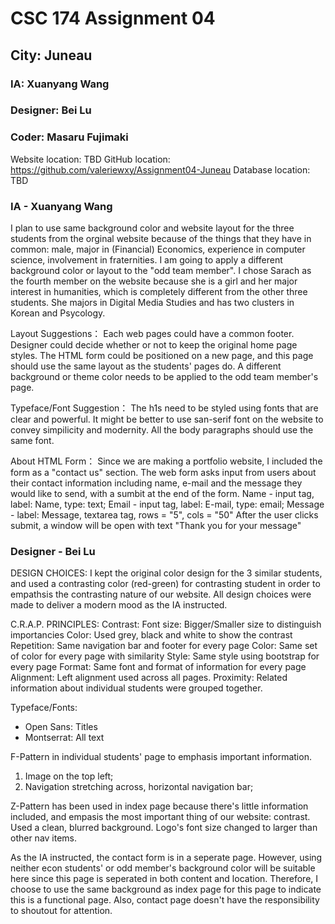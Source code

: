 # CSC 174 Assignment 04
## City: Juneau
### IA: Xuanyang Wang
### Designer: Bei Lu
### Coder: Masaru Fujimaki

Website location: TBD
GitHub location: https://github.com/valeriewxy/Assignment04-Juneau
Database location: TBD

### IA - Xuanyang Wang
 
I plan to use same background color and website layout for the three students from the orginal website because of the things that they have in common: male, major in (Financial) Economics, experience in computer science, involvement in fraternities. I am going to apply a different background color or layout to the "odd team member". I chose Sarach as the fourth member on the website because she is a girl and her major interest in humanities, which is completely different from the other three students. She majors in Digital Media Studies and has two clusters in Korean and Psycology.

Layout Suggestions：
Each web pages could have a common footer.
Designer could decide whether or not to keep the original home page styles.
The HTML form could be positioned on a new page, and this page should use the same layout as the students' pages do. 
A different background or theme color needs to be applied to the odd team member's page.

Typeface/Font Suggestion：
The h1s need to be styled using fonts that are clear and powerful.
It might be better to use san-serif font on the website to convey simpilicity and modernity.
All the body paragraphs should use the same font.

About HTML Form：
Since we are making a portfolio website, I included the form as a "contact us" section. The web form asks input from users about their contact information including name, e-mail and the message they would like to send, with a sumbit at the end of the form.
Name - input tag, label: Name, type: text;
Email - input tag, label: E-mail, type: email;
Message - label: Message, textarea tag, rows = "5", cols = "50"
After the user clicks submit, a window will be open with text "Thank you for your message"



### Designer - Bei Lu

DESIGN CHOICES:
I kept the original color design for the 3 similar students, and used a contrasting color (red-green) for contrasting student in order to empathsis the contrasting nature of our website. All design choices were made to deliver a modern mood as the IA instructed.

C.R.A.P. PRINCIPLES:
	Contrast:
		Font size: Bigger/Smaller size to distinguish importancies
		Color: Used grey, black and white to show the contrast
	Repetition:
		Same navigation bar and footer for every page
		Color: Same set of color for every page with similarity
		Style: Same style using bootstrap for every page
		Format: Same font and format of information for every page
	Alignment:
		Left alignment used across all pages.
	Proximity:
		Related information about individual students were grouped together.

Typeface/Fonts:
- Open Sans: Titles
- Montserrat: All text

F-Pattern in individual students' page to emphasis important information.
1. Image on the top left;
2. Navigation stretching across, horizontal navigation bar;

Z-Pattern has been used in index page because there's little information included, and empasis the most important thing of our website: contrast. Used a clean, blurred background. Logo's font size changed to larger than other nav items.

As the IA instructed, the contact form is in a seperate page. However, using neither econ students' or odd member's background color will be suitable here since this page is seperated in both content and location. Therefore, I choose to use the same background as index page for this page to indicate this is a functional page. Also, contact page doesn't have the responsibility to shoutout for attention.


